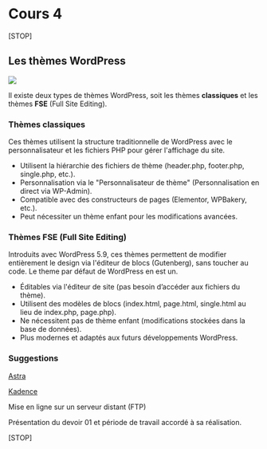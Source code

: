 # Cours 4

[STOP]

## Les thèmes WordPress

![](./assets/images/theming.gif)

Il existe deux types de thèmes WordPress, soit les thèmes **classiques** et les thèmes **FSE** (Full Site Editing).

### Thèmes classiques

Ces thèmes utilisent la structure traditionnelle de WordPress avec le personnalisateur et les fichiers PHP pour gérer l'affichage du site.

* Utilisent la hiérarchie des fichiers de thème (header.php, footer.php, single.php, etc.).
* Personnalisation via le "Personnalisateur de thème" (Personnalisation en direct via WP-Admin).
* Compatible avec des constructeurs de pages (Elementor, WPBakery, etc.).
* Peut nécessiter un thème enfant pour les modifications avancées.

### Thèmes FSE (Full Site Editing)

Introduits avec WordPress 5.9, ces thèmes permettent de modifier entièrement le design via l'éditeur de blocs (Gutenberg), sans toucher au code. Le theme par défaut de WordPress en est un.

* Éditables via l'éditeur de site (pas besoin d’accéder aux fichiers du thème).
* Utilisent des modèles de blocs (index.html, page.html, single.html au lieu de index.php, page.php).
* Ne nécessitent pas de thème enfant (modifications stockées dans la base de données).
* Plus modernes et adaptés aux futurs développements WordPress.

### Suggestions

[Astra](https://en-ca.wordpress.org/themes/astra/) 

[Kadence](https://en-ca.wordpress.org/themes/kadence/)

Mise en ligne sur un serveur distant (FTP)


Présentation du devoir 01 et période de travail accordé à sa réalisation.




[STOP]

